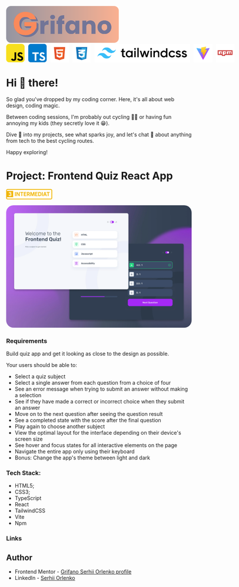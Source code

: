 <img src="./github_assests//grifano-logo.svg" alt="grifano logo" height="100"/>

<div style="display: flex; gap: 10px; align-items: center;">
  <img src="./github_assests/js-logo.svg" alt="javascript" height="50"/>
  <img src="./github_assests/typescript-icon.svg" alt="typescript" height="50"/>
  <img src="./github_assests/html-logo.svg" alt="html" height="50"/>
  <img src="./github_assests/css-logo.svg" alt="CSS" height="50"/>
  <!-- <img srdocs/github_assests/next.svg" alt="NextJS" height="50"/> -->
  <img src="./github_assests/tailwind.svg" alt="TailwindCSS" height="50"/>
  <img src="./github_assests/vite-logo.svg" alt="vite" height="50"/>
  <img src="./github_assests/npm-logo.svg" alt="npm" height="50"/>
</div>

# Hi 👋 there!

So glad you've dropped by my coding corner. Here, it's all about web design,
coding magic.

Between coding sessions, I'm probably out cycling 🚴‍♂️ or having fun annoying my
kids (they secretly love it 😁).

Dive 👀 into my projects, see what sparks joy, and let's chat 💬 about anything
from tech to the best cycling routes.

Happy exploring!

# Project: Frontend Quiz React App

<div style="display:inline-flex; margin-bottom: 16px; border-radius: 4px; font-weight: bold; background-color: #fff; min-height: 24px; align-items: center; border: 2px solid #f1b604"><span style="background-color: #f1b604; color: #fff; padding: 0 4px;">3</span><span style="color: #f1b604; padding: 0 4px; text-transform: uppercase;">Intermediat</span></div>

<img src="./github_assests//preview.webp" alt="project preview" height="auto" style="border-radius: 20px"/>

### Requirements

Build quiz app and get it looking as close to the design as possible.

Your users should be able to:

- Select a quiz subject
- Select a single answer from each question from a choice of four
- See an error message when trying to submit an answer without making a selection
- See if they have made a correct or incorrect choice when they submit an answer
- Move on to the next question after seeing the question result
- See a completed state with the score after the final question
- Play again to choose another subject
- View the optimal layout for the interface depending on their device's screen size
- See hover and focus states for all interactive elements on the page
- Navigate the entire app only using their keyboard
- Bonus: Change the app's theme between light and dark

### Tech Stack:

- HTML5;
- CSS3;
- TypeScript
- React
- TailwindCSS
- Vite
- Npm

### Links

<!--
- Solution URL:
  [FrontendMentor Solution Hub]() -->
<!-- - Live Site URL:
  [Live Preview at Vercel]() -->

## Author

- Frontend Mentor -
  [Grifano Serhii Orlenko profile](https://www.frontendmentor.io/profile/grifano)
- LinkedIn - [Serhii Orlenko](https://www.linkedin.com/in/grifano/)
